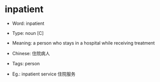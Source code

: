 # inpatient

- Word: inpatient

- Type: noun [C]
- Meaning: a person who stays in a hospital while receiving treatment
- Chinese: 住院病人
- Tags: person
- Eg.: inpatient service 住院服务


